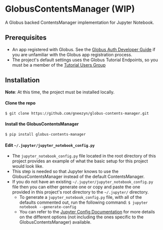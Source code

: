 # GlobusContentsManager (WIP)
A Globus backed ContentsManager implementation for Jupyter Notebook.

## Prerequisites
* An app registered with Globus. See the [Globus Auth Developer Guide](https://docs.globus.org/api/auth/developer-guide/) if you are unfamiliar with the Globus app registration process.
* The project's default settings uses the Globus Tutorial Endpoints, so you must be a member of the [Tutorial Users Group](https://app.globus.org/groups/50b6a29c-63ac-11e4-8062-22000ab68755)

## Installation
**Note**: At this time, the project must be installed locally.

#### Clone the repo
`$ git clone https://github.com/gneezyn/globus-contents-manager.git`

#### Install the GlobusContentsManager
`$ pip install globus-contents-manager`

#### Edit `~/.jupyter/jupyter_notebook_config.py`
* The `jupyter_notebook_config.py` file located in the root directory of this project provides an example of what the basic setup for this project would look like.
* This step is needed so that Jupyter knows to use the GlobusContentsManager instead of the default ContentsManager.
* If you do not have an existing `~/.jupyter/jupyter_notebook_config.py` file then you can either generate one or copy and paste the one provided in this project's root directory to the `~/.jupyter/` directory.
    * To generate a `jupyter_notebook_config.py` file, with all of the defaults commented out, run the following command: `$ jupyter notebook --generate-config`
    * You can refer to the [Jupyter Config Documentation](https://jupyter-notebook.readthedocs.io/en/stable/config.html) for more details on the different options (not including the ones specific to the GlobusContentsManager) available.


